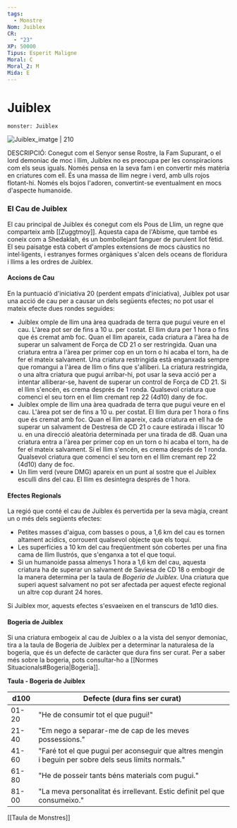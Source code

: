 ```yaml
---
tags:
  - Monstre
Nom: Juiblex
CR:
  - "23"
XP: 50000
Tipus: Esperit Maligne
Moral: C
Moral_2: M
Mida: E
---
```

# Juiblex

```statblock
monster: Juiblex
```

![Juiblex_imatge | 210](https://static.wikia.nocookie.net/forgottenrealms/images/c/cb/Juiblex.jpg/revision/latest?cb&#x3D;20190921174555)

DESCRIPCIÓ: 
Conegut com el Senyor sense Rostre, la Fam Supurant, o el lord demoniac de moc i llim, Juiblex no es preocupa per les conspiracions com els seus iguals. Només pensa en la seva fam i en convertir més matèria en criatures com ell. És una massa de llim negre i verd, amb ulls rojos flotant-hi. Només els bojos l'adoren, convertint-se eventualment en mocs d'aspecte humanoide. 
### El Cau de Juiblex

El cau principal de Juiblex és conegut com els Pous de Llim, un regne que comparteix amb [[Zuggtmoy]]. Aquesta capa de l'Abisme, que també es coneix com a Shedaklah, és un bombollejant fanguer de purulent llot fètid. El seu paisatge està cobert d'amples extensions de mocs càustics no intel·ligents, i estranyes formes orgàniques s'alcen dels oceans de floridura i llims a les ordres de Juiblex.
#### Accions de Cau

En la puntuació d'iniciativa 20 (perdent empats d'iniciativa), Juiblex pot usar una acció de cau per a causar un dels següents efectes; no pot usar el mateix efecte dues rondes seguides:

- Juiblex omple de llim una àrea quadrada de terra que pugui veure en el cau. L'àrea pot ser de fins a 10 u. per costat. El llim dura per 1 hora o fins que és cremat amb foc. Quan el llim apareix, cada criatura a l'àrea ha de superar un salvament de Força de CD 21 o ser restringida. Quan una criatura entra a l'àrea per primer cop en un torn o hi acaba el torn, ha de fer el mateix salvament. Una criatura restringida està enganxada sempre que romangui a l'àrea de llim o fins que s'alliberi. La criatura restringida, o una altra criatura que pugui arribar-hi, pot usar la seva acció per a intentar alliberar-se, havent de superar un control de Força de CD 21. Si el llim s'encén, es crema després de 1 ronda. Qualsevol criatura que comenci el seu torn en el llim cremant rep 22 (4d10) dany de foc.
- Juiblex omple de llim una àrea quadrada de terra que pugui veure en el cau. L'àrea pot ser de fins a 10 u. per costat. El llim dura per 1 hora o fins que és cremat amb foc. Quan el llim apareix, cada criatura en ell ha de superar un salvament de Destresa de CD 21 o caure estirada i lliscar 10 u. en una direcció aleatòria determinada per una tirada de d8. Quan una criatura entra a l'àrea per primer cop en un torn o hi acaba el torn, ha de fer el mateix salvament. Si el llim s'encén, es crema després de 1 ronda. Qualsevol criatura que comenci el seu torn en el llim cremant rep 22 (4d10) dany de foc.
- Un llim verd (veure DMG) apareix en un punt al sostre que el Juiblex esculli dins del cau. El llim es desintegra després de 1 hora.
#### Efectes Regionals

La regió que conté el cau de Juiblex és pervertida per la seva màgia, creant un o més dels següents efectes:

- Petites masses d'aigua, com basses o pous, a 1,6 km del cau es tornen altament acídics, corrouent qualsevol objecte que els toqui. 
- Les superfícies a 10 km del cau freqüentment són cobertes per una fina cama de llim llustrós, que s'enganxa a tot el que toqui.
- Si un humanoide passa almenys 1 hora a 1,6 km del cau, aquesta criatura ha de superar un salvament de Saviesa de CD 18 o embogir de la manera determina per la taula de *Bogeria de Juiblex*. Una criatura que superi aquest salvament no pot ser afectada per aquest efecte regional un altre cop durant 24 hores.

Si Juiblex mor, aquests efectes s'esvaeixen en el transcurs de 1d10 dies.
#### Bogeria de Juiblex

Si una criatura embogeix al cau de Juiblex o a la vista del senyor demoníac, tira a la taula de Bogeria de Juiblex per a determinar la naturalesa de la bogeria, que és un defecte de caràcter que dura fins ser curat. Per a saber més sobre la bogeria, pots consultar-ho a [[Normes Situacionals#Bogeria|Bogeria]].

**Taula - Bogeria de Juiblex**

| d100  | Defecte (dura fins ser curat)                                                                         |
| ----- | ----------------------------------------------------------------------------------------------------- |
| 01-20 | "He de consumir tot el que pugui!"                                                                    |
| 21-40 | "Em nego a separar-me de cap de les meves possessions."                                               |
| 41-60 | "Faré tot el que pugui per aconseguir que altres mengin i beguin per sobre dels seus límits normals." |
| 61-80 | "He de posseir tants béns materials com pugui."                                                       |
| 81-00 | "La meva personalitat és irrellevant. Estic definit pel que consumeixo."                              |

[[Taula de Monstres]]